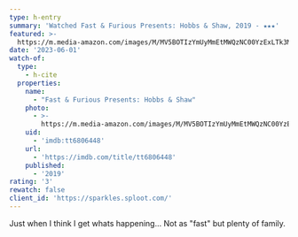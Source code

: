 ```yaml
---
type: h-entry
summary: 'Watched Fast & Furious Presents: Hobbs & Shaw, 2019 - ★★★'
featured: >-
  https://m.media-amazon.com/images/M/MV5BOTIzYmUyMmEtMWQzNC00YzExLTk3MzYtZTUzYjMyMmRiYzIwXkEyXkFqcGdeQXVyMDM2NDM2MQ@@._V1_SX300.jpg
date: '2023-06-01'
watch-of:
  type:
    - h-cite
  properties:
    name:
      - "Fast & Furious Presents: Hobbs & Shaw"
    photo:
      - >-
        https://m.media-amazon.com/images/M/MV5BOTIzYmUyMmEtMWQzNC00YzExLTk3MzYtZTUzYjMyMmRiYzIwXkEyXkFqcGdeQXVyMDM2NDM2MQ@@._V1_SX300.jpg
    uid:
      - 'imdb:tt6806448'
    url:
      - 'https://imdb.com/title/tt6806448'
    published:
      - '2019'
rating: '3'
rewatch: false
client_id: 'https://sparkles.sploot.com/'
---
```

Just when I think I get whats happening... Not as "fast" but plenty of family.